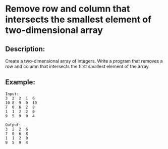 # Remove row and column that intersects the smallest element of two-dimensional array

## Description:

Create a two-dimensional array of integers. Write a program that removes a row and column that intersects the first smallest element of the array.

## Example:

```
Input:
3  2  2  1  6
10 8  9  0  10
7  0  6  2  8
1  1  2  2  0
9  5  9  0  4

Output:
3  2  2  6
7  0  6  8
1  1  2  0
9  5  9  4
```
